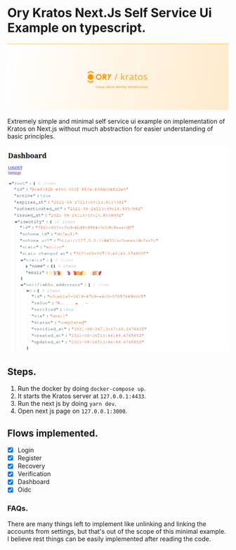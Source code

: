 # Ory Kratos Next.Js Self Service Ui Example on typescript.

![kratos](public/kratosLogo.svg)

Extremely simple and minimal self service ui example on implementation of Kratos on Next.js without much abstraction for easier understanding of basic principles.

![sample](public/kratosMe.png)

## Steps.

1. Run the docker by doing `docker-compose up`.
2. It starts the Kratos server at `127.0.0.1:4433`.
3. Run the next js by doing `yarn dev`.
4. Open next js page on `127.0.0.1:3000`.

## Flows implemented.

- [x] Login
- [x] Register
- [x] Recovery
- [x] Verification
- [x] Dashboard
- [x] Oidc

### FAQs.

There are many things left to implement like unlinking and linking the accounts from settings, but that's out of the scope of this minimal example. I believe rest things can be easily implemented after reading the code.
